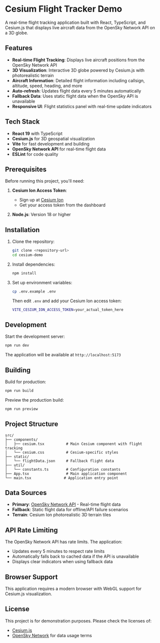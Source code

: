 # Cesium Flight Tracker Demo

A real-time flight tracking application built with React, TypeScript, and Cesium.js that displays live aircraft data from the OpenSky Network API on a 3D globe.

## Features

- **Real-time Flight Tracking**: Displays live aircraft positions from the OpenSky Network API
- **3D Visualization**: Interactive 3D globe powered by Cesium.js with photorealistic terrain
- **Aircraft Information**: Detailed flight information including callsign, altitude, speed, heading, and more
- **Auto-refresh**: Updates flight data every 5 minutes automatically
- **Fallback Data**: Uses static flight data when the OpenSky API is unavailable
- **Responsive UI**: Flight statistics panel with real-time update indicators

## Tech Stack

- **React 19** with TypeScript
- **Cesium.js** for 3D geospatial visualization
- **Vite** for fast development and building
- **OpenSky Network API** for real-time flight data
- **ESLint** for code quality

## Prerequisites

Before running this project, you'll need:

1. **Cesium Ion Access Token**: 
   - Sign up at [Cesium Ion](https://cesium.com/ion/)
   - Get your access token from the dashboard

2. **Node.js**: Version 18 or higher

## Installation

1. Clone the repository:
   ```bash
   git clone <repository-url>
   cd cesium-demo
   ```

2. Install dependencies:
   ```bash
   npm install
   ```

3. Set up environment variables:
   ```bash
   cp .env.example .env
   ```
   
   Then edit `.env` and add your Cesium Ion access token:
   ```bash
   VITE_CESIUM_ION_ACCESS_TOKEN=your_actual_token_here
   ```

## Development

Start the development server:
```bash
npm run dev
```

The application will be available at `http://localhost:5173`

## Building

Build for production:
```bash
npm run build
```

Preview the production build:
```bash
npm run preview
```

## Project Structure

```
src/
├── components/
│   ├── cesium.tsx          # Main Cesium component with flight tracking
│   └── cesium.css          # Cesium-specific styles
├── static/
│   └── flightData.json     # Fallback flight data
├── util/
│   └── constants.ts        # Configuration constants
├── App.tsx                 # Main application component
└── main.tsx               # Application entry point
```

## Data Sources

- **Primary**: [OpenSky Network API](https://opensky-network.org/) - Real-time flight data
- **Fallback**: Static flight data for offline/API failure scenarios
- **Terrain**: Cesium Ion photorealistic 3D terrain tiles

## API Rate Limiting

The OpenSky Network API has rate limits. The application:
- Updates every 5 minutes to respect rate limits
- Automatically falls back to cached data if the API is unavailable
- Displays clear indicators when using fallback data

## Browser Support

This application requires a modern browser with WebGL support for Cesium.js visualization.

## License

This project is for demonstration purposes. Please check the licenses of:
- [Cesium.js](https://cesium.com/legal/terms-of-service/)
- [OpenSky Network](https://opensky-network.org/about/data-collection) for data usage terms
